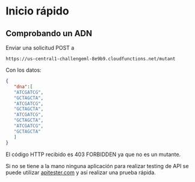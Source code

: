 # Inicio rápido
## Comprobando un ADN
 
Enviar una solicitud POST a
```
https://us-central1-challengeml-8e9b9.cloudfunctions.net/mutant
```
 
Con los datos:
```JSON
{
   "dna":[
   "ATCGATCG",
   "GCTAGCTA",
   "ATCGATCG",
   "GCTAGCTA",
   "ATCGATCG",
   "GCTAGCTA",
   "ATCGATCG",
   "GCTAGCTA"
   ]
}
```
El código HTTP recibido es 403 FORBIDDEN ya que no es un mutante.
 
Si no se tiene a la mano ninguna aplicación para realizar testing de API se puede utilizar [apitester.com](https://apitester.com/) y así realizar una prueba rápida.